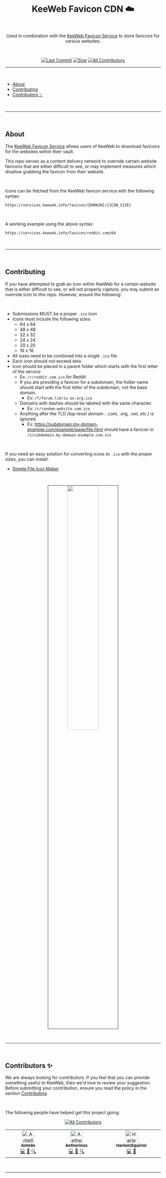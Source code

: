 <div align="center">
<h1>KeeWeb Favicon CDN ☁️</h1>
<br />
<p>

Used in combination with the [KeeWeb Favicon Service](https://services.keeweb.info/favicon/) to store favicons for various websites.

</p>

<br />

<!-- prettier-ignore-start -->
[![Last Commit][badge-commit]][badge-commit]
[![Size][badge-size]][badge-size]
[![All Contributors][all-contributors-badge]](#contributors-)
<!-- prettier-ignore-end -->

</div>

---

<br />

- [About](#about)
- [Contributing](#contributing)
- [Contributors ✨](#contributors-)

<br />

---

<br />

## About

The [KeeWeb Favicon Service](https://services.keeweb.info/favicon/) allows users of KeeWeb to download favicons for the websites within their vault. 

This repo serves as a content delivery network to override certain website favicons that are either difficult to see, or may implement measures which disallow grabbing the favicon from their website.

<br />

Icons can be fetched from the KeeWeb favicon service with the following syntax:
```
https://services.keeweb.info/favicon/{DOMAIN}/{ICON_SIZE}
```

<br />

A working example using the above syntax:
```
https://services.keeweb.info/favicon/reddit.com/64
```

<br />

---

<br />

## Contributing

If you have attempted to grab an icon within KeeWeb for a certain website that is either difficult to see, or will not properly capture; you may submit an override icon to this repo. However, ensure the following:

<br />

- Submissions MUST be a proper `.ico` icon
- Icons must include the following sizes:
  - 64 x 64
  - 48 x 48
  - 32 x 32
  - 24 x 24
  - 20 x 20
  - 16 x 16
- All sizes need to be combined into a single `.ico` file
- Each icon should not exceed `80kb`
- Icon should be placed in a parent folder which starts with the first letter of the service
  - Ex: `/r/reddit.com.ico` for Reddit
  - If you are providing a favicon for a subdomain, the folder name should start with the first letter of the subdomain, not the base domain.
    - Ex: `/f/forum.libriv.ox.org.ico`
  - Domains with dashes should be labeled with the same character.
    - Ex: `/r/random-website.com.ico`
  - Anything after the TLD _(top-level domain : .com, .org, .net, etc.)_ is ignored.
    - Ex: https://subdomain.my-domain-example.com/example/page/file.html should have a favicon in `/s/subdomain.my-domain-example.com.ico`
  
<br />

If you need an easy solution for converting icons to `.ico` with the proper sizes, you can install:
- [Simple File Icon Maker](https://github.com/TheJoeFin/Simple-Icon-File-Maker)

<br />

<p align="center"><img style="width: 45%;text-align: center;border: 1px solid #353535;" src="https://github.com/keeweb/favicon-cdn/assets/118329232/497b72d2-2228-46dc-87e6-b6117e7b7eda"></p>

<br />

---

<br />

## Contributors ✨
We are always looking for contributors. If you feel that you can provide something useful to KeeWeb, then we'd love to review your suggestion. Before submitting your contribution, ensure you read the policy in the section [Contributing](#contributing).

<br />

The following people have helped get this project going:

<div align="center">

<!-- ALL-CONTRIBUTORS-BADGE:START - Do not remove or modify this section -->
[![All Contributors](https://img.shields.io/badge/all_contributors-3-orange.svg?style=flat-square)](#contributors-)
<!-- ALL-CONTRIBUTORS-BADGE:END -->

<!-- ALL-CONTRIBUTORS-LIST:START - Do not remove or modify this section -->
<!-- prettier-ignore-start -->
<!-- markdownlint-disable -->
<table>
  <tbody>
    <tr>
      <td align="center" valign="top" width="14.28%"><a href="https://gitlab.com/antelle"><img src="https://avatars.githubusercontent.com/u/633557?v=4?s=40" width="40px;" alt="Antelle"/><br /><sub><b>Antelle</b></sub></a><br /><a href="https://github.com/keeweb/favicon-cdn/commits?author=antelle" title="Code">💻</a> <a href="#projectManagement-antelle" title="Project Management">📆</a> <a href="#fundingFinding-antelle" title="Funding Finding">🔍</a></td>
      <td align="center" valign="top" width="14.28%"><a href="https://gitlab.com/Aetherinox"><img src="https://avatars.githubusercontent.com/u/118329232?v=4?s=40" width="40px;" alt="Aetherinox"/><br /><sub><b>Aetherinox</b></sub></a><br /><a href="https://github.com/keeweb/favicon-cdn/commits?author=Aetherinox" title="Code">💻</a> <a href="#projectManagement-Aetherinox" title="Project Management">📆</a> <a href="#fundingFinding-Aetherinox" title="Funding Finding">🔍</a></td>
      <td align="center" valign="top" width="14.28%"><a href="https://gitlab.com/HarlemSquirrel"><img src="https://avatars.githubusercontent.com/u/6445815?v=4?s=40" width="40px;" alt="HarlemSquirrel"/><br /><sub><b>HarlemSquirrel</b></sub></a><br /><a href="https://github.com/keeweb/favicon-cdn/commits?author=HarlemSquirrel" title="Code">💻</a> <a href="#projectManagement-HarlemSquirrel" title="Project Management">📆</a></td>
    </tr>
  </tbody>
</table>

<!-- markdownlint-restore -->
<!-- prettier-ignore-end -->

<!-- ALL-CONTRIBUTORS-LIST:END -->
<!-- ALL-CONTRIBUTORS-LIST:START - Do not remove or modify this section -->
<!-- prettier-ignore-start -->
<!-- markdownlint-disable -->
<!-- markdownlint-restore -->
<!-- prettier-ignore-end -->
<!-- ALL-CONTRIBUTORS-LIST:END -->

<!-- ALL-CONTRIBUTORS-LIST:START - Do not remove or modify this section -->
<!-- prettier-ignore-start -->
<!-- markdownlint-disable -->
<!-- markdownlint-restore -->
<!-- prettier-ignore-end -->

<!-- ALL-CONTRIBUTORS-LIST:END -->

</div>

<br />

---

<br />

<!-- prettier-ignore-start -->
[link-repo-main]: https://github.com/keeweb/keeweb
[link-npm]: https://npmjs.com
[link-node]: https://nodejs.org
[link-npmtrends]: http://npmtrends.com/keeweb
[link-license]: https://github.com/keeweb/favicon-cdn/blob/master/LICENSE
[link-package]: https://npmjs.com/package/keeweb/favicon-cdn
[link-coverage]: https://codecov.io/github/keeweb/favicon-cdn
[link-build]: https://github.com/keeweb/favicon-cdn/actions/workflows/build.yaml?query=workflow%3Abuild.yml
[link-tests]: https://github.com/keeweb/favicon-cdn/actions/workflows/tests.yaml?query=workflow%3Atests.yml

[badge-commit]: https://img.shields.io/github/last-commit/keeweb/favicon-cdn?color=b43bcc
[badge-size]: https://img.shields.io/github/repo-size/keeweb/favicon-cdn?label=size&color=59702a
[badge-build]: https://img.shields.io/github/actions/workflow/status/keeweb/favicon-cdn/build.yml?logo=github&label=Build&color=%23278b30
[badge-tests]: https://img.shields.io/github/actions/workflow/status/keeweb/favicon-cdn/tests.yml?logo=github&label=Tests&color=%23278b30
[badge-coverage]: https://img.shields.io/codecov/c/github/keeweb/favicon-cdn?token=MPAVASGIOG&logo=codecov&logoColor=FFFFFF&label=Coverage&color=354b9e
[badge-version]: https://img.shields.io/npm/v/keeweb/keeweb
[badge-downloads]: https://img.shields.io/npm/dm/keeweb.svg
[badge-license]: https://img.shields.io/npm/l/keeweb.svg
[all-contributors]: https://github.com/all-contributors/all-contributors
[all-contributors-badge]: https://img.shields.io/github/all-contributors/keeweb/favicon-cdn?color=de1f6f&label=contributors
<!-- prettier-ignore-end -->
